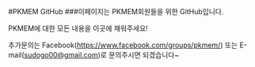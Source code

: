 #PKMEM GitHub
###이페이지는 PKMEM회원들을 위한 GitHub입니다.

PKMEM에 대한 모든 내용을 이곳에 채워주세요!

추가문의는 Facebook(https://www.facebook.com/groups/pkmem/)
또는 
E-mail(sudogo00@gmail.com)로 문의주시면 되겠습니다~
